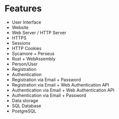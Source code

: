 # Features

- User Interface
- Website
- Web Server / HTTP Server
- HTTPS
- Sessions
- HTTP Cookies
- Sycamore + Perseus
- Rust + WebAssembly
- Person/User
- Registration
- Authentication
- Registration via Email + Password
- Registration via Email + Web Authentication API
- Authentication via Email + Web Authentication API
- Authentication via Email + Password
- Data storage
- SQL Database
- PostgreSQL
